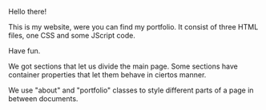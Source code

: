 Hello there!

This is my website, were you can find my portfolio.
It consist of three HTML files, one CSS and some JScript code.

Have fun.


We got sections that let us divide the main page. Some sections have container properties
that let them behave in ciertos manner.


We use "about" and "portfolio" classes to style different parts of a page in between documents.
